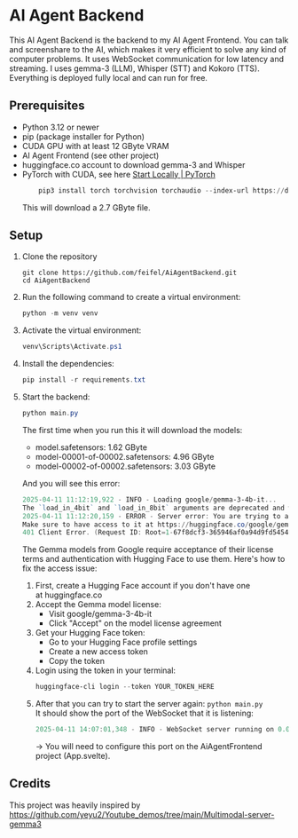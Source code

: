 # AI Agent Backend

This AI Agent Backend is the backend to my AI Agent Frontend. You can talk and screenshare to the AI, which makes it very efficient to solve any kind of computer problems. It uses WebSocket communication for low latency and streaming. I uses gemma-3 (LLM), Whisper (STT) and Kokoro (TTS). Everything is deployed fully local and can run for free.

## Prerequisites
- Python 3.12 or newer
- pip (package installer for Python)
- CUDA GPU with at least 12 GByte VRAM
- AI Agent Frontend (see other project)
- huggingface.co account to download gemma-3 and Whisper
- PyTorch with CUDA, see here [Start Locally | PyTorch](https://pytorch.org/get-started/locally/)
    ```powershell
        pip3 install torch torchvision torchaudio --index-url https://download.pytorch.org/whl/cu118
    ```
    This will download a 2.7 GByte file.

## Setup
1. Clone the repository    
    ```
    git clone https://github.com/feifel/AiAgentBackend.git
    cd AiAgentBackend
    ```    
3. Run the following command to create a virtual environment:     
    ```powershell
    python -m venv venv
    ```    
4. Activate the virtual environment:    
    ```csharp
    venv\Scripts\Activate.ps1
    ```    
5. Install the dependencies:     
    ```powershell
    pip install -r requirements.txt
    ```    
6. Start the backend:     
    ```powershell
    python main.py
    ```    
    The first time when you run this it will download the models:    
    - model.safetensors: 1.62 GByte
    - model-00001-of-00002.safetensors:  4.96 GByte
    - model-00002-of-00002.safetensors:  3.03 GByte
    
    And you will see this error:     
    ```powershell
    2025-04-11 11:12:19,922 - INFO - Loading google/gemma-3-4b-it...
    The `load_in_4bit` and `load_in_8bit` arguments are deprecated and will be removed in the future versions. Please, pass a `BitsAndBytesConfig` object in `quantization_config` argument instead.
    2025-04-11 11:12:20,159 - ERROR - Server error: You are trying to access a gated repo.
    Make sure to have access to it at https://huggingface.co/google/gemma-3-4b-it.
    401 Client Error. (Request ID: Root=1-67f8dcf3-365946af0a94d9fd54548d43;2937c910-c1bc-42e8-bd24-ada603908e1d)
    ```    
    The Gemma models from Google require acceptance of their license terms and authentication with Hugging Face to use them. Here's how to fix the access issue:    
    1. First, create a Hugging Face account if you don't have one at huggingface.co
    2. Accept the Gemma model license:
        - Visit google/gemma-3-4b-it
        - Click "Accept" on the model license agreement
    3. Get your Hugging Face token:
        - Go to your Hugging Face profile settings
        - Create a new access token
        - Copy the token
    4. Login using the token in your terminal:         
        ```powershell
        huggingface-cli login --token YOUR_TOKEN_HERE
        ```        
    5. After that you can try to start the server again: `python main.py`        
        It should show the port of the WebSocket that it is listening:         
        ```powershell
        2025-04-11 14:07:01,348 - INFO - WebSocket server running on 0.0.0.0:9073
        ```        
        → You will need to configure this port on the AiAgentFrontend project (App.svelte).

## Credits
This project was heavily inspired by https://github.com/yeyu2/Youtube_demos/tree/main/Multimodal-server-gemma3